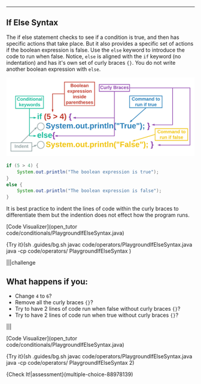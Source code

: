 ----------

## If Else Syntax

The if else statement checks to see if a condition is true, and then has specific actions that take place. But it also provides a specific set of actions if the boolean expression is false. Use the `else` keyword to introduce the code to run when false. Notice, `else` is aligned with the `if` keyword (no indentation) and has it's own set of curly braces `{}`. You do not write another boolean expression with `else`.

![.guides/img/if-else-statement-syntax](.guides/img/if-else-statement-syntax.png)

```java
if (5 > 4) {
    System.out.println("The boolean expression is true");
}
else {
    System.out.println("The boolean expression is false");
}
```

It is best practice to indent the lines of code within the curly braces to differentiate them but the indention does not effect how the program runs.

[Code Visualizer](open_tutor code/conditionals/PlaygroundIfElseSyntax.java)

{Try it}(sh .guides/bg.sh javac code/operators/PlaygroundIfElseSyntax.java java -cp code/operators/ PlaygroundIfElseSyntax )

|||challenge
## What happens if you:
* Change `4` to `6`?
* Remove all the curly braces `{}`?
* Try to have 2 lines of code run when false without curly braces `{}`?
* Try to have 2 lines of code run when true without curly braces `{}`?

|||

[Code Visualizer](open_tutor code/conditionals/PlaygroundIfElseSyntax.java)

{Try it}(sh .guides/bg.sh javac code/operators/PlaygroundIfElseSyntax.java java -cp code/operators/ PlaygroundIfElseSyntax 2)

{Check It!|assessment}(multiple-choice-88978139)

